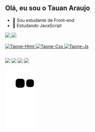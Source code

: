 ## Olá, eu sou o Tauan Araujo

- 🔭 Sou estudante de Front-end
- 🌱 Estudando JavaScript
<div>
  <a href="https://github.com/Ta-One">
  <img height="180em" src="https://github-readme-stats.vercel.app/api?username=ta-one&show_icons=true&theme=buefy&include_all_commits=true&count_private=true"/>
  <img height="180em" src=https://github-readme-stats.vercel.app/api/top-langs/?username=ta-one&layout=compact&langs_count=16&theme=buefy"/>
</div>
<div style="display:  inline_block"><br>
  <img aling="center" alt="Taone-Html" height="30" widht="40" src="https://cdn.jsdelivr.net/gh/devicons/devicon/icons/html5/html5-plain-wordmark.svg"/>   
  <img aling="center" alt="Taone-Css" height="30" widht="40" src="https://cdn.jsdelivr.net/gh/devicons/devicon/icons/css3/css3-plain-wordmark.svg"/> 
  <img aling="center" alt="Taone-Js" height="30" widht="40" src="https://cdn.jsdelivr.net/gh/devicons/devicon/icons/javascript/javascript-original.svg"/>
</div>

##

<div> 
  <a href="https://www.instagram.com/taone_sama" target="_blank"><img src="https://img.shields.io/badge/-Instagram-%23E4405F?style=for-the-badge&logo=instagram&logoColor=white" target="_blank"></a>
  <a href="https://twitter.com/TaOne0707" target="_blank"><img src="https://img.shields.io/badge/Twitter-1DA1F2?style=for-the-badge&logo=twitter&logoColor=white" target="_blank"></a>
  <a href = "mailto:tauan.araujo@unesp.br"><img src="https://img.shields.io/badge/-Gmail-%23333?style=for-the-badge&logo=gmail&logoColor=white" target="_blank"></a>
  <a href="https://www.linkedin.com/in/tauan-araujo/" target="_blank"><img src="https://img.shields.io/badge/-LinkedIn-%230077B5?style=for-the-badge&logo=linkedin&logoColor=white" target="_blank"></a> 
</div>

![Snake animation](https://github.com/Ta-One/Ta-One/blob/outpot/github-contribution-grid-snake.svg)
